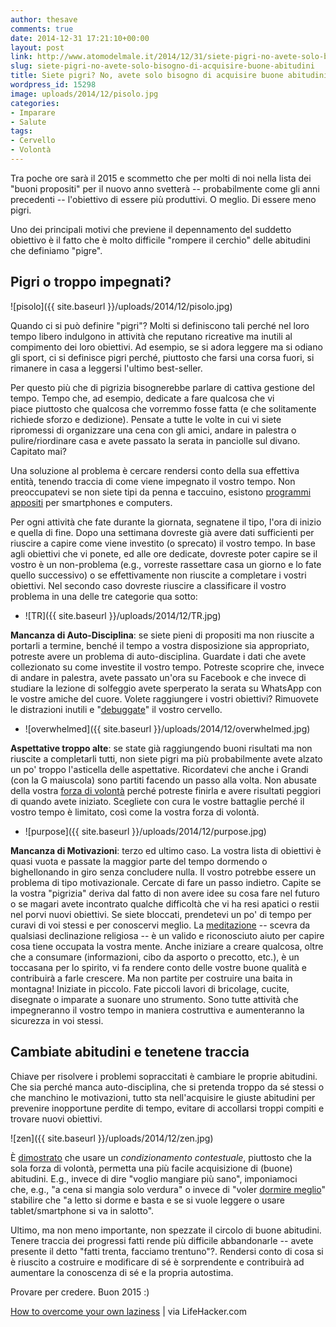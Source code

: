 ```yaml
---
author: thesave
comments: true
date: 2014-12-31 17:21:10+00:00
layout: post
link: http://www.atomodelmale.it/2014/12/31/siete-pigri-no-avete-solo-bisogno-di-acquisire-buone-abitudini/
slug: siete-pigri-no-avete-solo-bisogno-di-acquisire-buone-abitudini
title: Siete pigri? No, avete solo bisogno di acquisire buone abitudini
wordpress_id: 15298
image: uploads/2014/12/pisolo.jpg
categories:
- Imparare
- Salute
tags:
- Cervello
- Volontà
---
```


Tra poche ore sarà il 2015 e scommetto che per molti di noi nella lista dei "buoni propositi" per il nuovo anno svetterà -- probabilmente come gli anni precedenti -- l'obiettivo di essere più produttivi. O meglio. Di essere meno pigri.

Uno dei principali motivi che previene il depennamento del suddetto obiettivo è il fatto che è molto difficile "rompere il cerchio" delle abitudini che definiamo "pigre".

## Pigri o troppo impegnati?

![pisolo]({{ site.baseurl }}/uploads/2014/12/pisolo.jpg)

Quando ci si può definire "pigri"? Molti si definiscono tali perché nel loro tempo libero indulgono in attività che reputano ricreative ma inutili al compimento dei loro obiettivi. Ad esempio, se si adora leggere ma si odiano gli sport, ci si definisce pigri perché, piuttosto che farsi una corsa fuori, si rimanere in casa a leggersi l'ultimo best-seller.

Per questo più che di pigrizia bisognerebbe parlare di cattiva gestione del tempo. Tempo che, ad esempio, dedicate a fare qualcosa che vi piace piuttosto che qualcosa che vorremmo fosse fatta (e che solitamente richiede sforzo e dedizione). Pensate a tutte le volte in cui vi siete ripromessi di organizzare una cena con gli amici, andare in palestra o pulire/riordinare casa e avete passato la serata in panciolle sul divano. Capitato mai?

Una soluzione al problema è cercare rendersi conto della sua effettiva entità, tenendo traccia di come viene impegnato il vostro tempo. Non preoccupatevi se non siete tipi da penna e taccuino, esistono [programmi appositi](http://www.fastcompany.com/3024249/10-time-tracking-apps-that-will-make-you-more-productive-in-2014) per smartphones e computers.

Per ogni attività che fate durante la giornata, segnatene il tipo, l'ora di inizio e quella di fine. Dopo una settimana dovreste già avere dati sufficienti per riuscire a capire come viene investito (o sprecato) il vostro tempo. In base agli obiettivi che vi ponete, ed alle ore dedicate, dovreste poter capire se il vostro è un non-problema (e.g., vorreste rassettare casa un giorno e lo fate quello successivo) o se effettivamente non riuscite a completare i vostri obiettivi. Nel secondo caso dovreste riuscire a classificare il vostro problema in una delle tre categorie qua sotto:

  * ![TR]({{ site.baseurl }}/uploads/2014/12/TR.jpg)

**Mancanza di Auto-Disciplina**: se siete pieni di propositi ma non riuscite a portarli a termine, benché il tempo a vostra disposizione sia appropriato, potreste avere un problema di auto-disciplina. Guardate i dati che avete collezionato su come investite il vostro tempo. Potreste scoprire che, invece di andare in palestra, avete passato un'ora su Facebook e che invece di studiare la lezione di solfeggio avete sperperato la serata su WhatsApp con le vostre amiche del cuore. Volete raggiungere i vostri obiettivi? Rimuovete le distrazioni inutili e "[debuggate](/2014/11/30/volete-acquisire-una-buona-abitudine-ma-non-riuscite-forse-e-il-momento-di-debuggare-il-vostro-cervello/)" il vostro cervello.

  * ![overwhelmed]({{ site.baseurl }}/uploads/2014/12/overwhelmed.jpg)

**Aspettative troppo alte**: se state già raggiungendo buoni risultati ma non riuscite a completarli tutti, non siete pigri ma più probabilmente avete alzato un po' troppo l'asticella delle aspettative. Ricordatevi che anche i Grandi (con la G maiuscola) sono partiti facendo un passo alla volta. Non abusate della vostra [forza di volontà](/2010/12/29/la-top-5-dei-modi-in-cui-il-cervello-ci-boicotta-e-i-metodi-per-evitarlo/) perché potreste finirla e avere risultati peggiori di quando avete iniziato. Scegliete con cura le vostre battaglie perché il vostro tempo è limitato, così come la vostra forza di volontà.

  * ![purpose]({{ site.baseurl }}/uploads/2014/12/purpose.jpg)

**Mancanza di Motivazioni**: terzo ed ultimo caso. La vostra lista di obiettivi è quasi vuota e passate la maggior parte del tempo dormendo o bighellonando in giro senza concludere nulla. Il vostro potrebbe essere un problema di tipo motivazionale. Cercate di fare un passo indietro. Capite se la vostra "pigrizia" deriva dal fatto di non avere idee su cosa fare nel futuro o se magari avete incontrato qualche difficoltà che vi ha resi apatici o restii nel porvi nuovi obiettivi. Se siete bloccati, prendetevi un po' di tempo per curavi di voi stessi e per conoscervi meglio. La [meditazione](https://www.headspace.com/) -- scevra da qualsiasi declinazione religiosa -- è un valido e riconosciuto aiuto per capire cosa tiene occupata la vostra mente. Anche iniziare a creare qualcosa, oltre che a consumare (informazioni, cibo da asporto o precotto, etc.), è un toccasana per lo spirito, vi fa rendere conto delle vostre buone qualità e contribuirà a farle crescere. Ma non partite per costruire una baita in montagna! Iniziate in piccolo. Fate piccoli lavori di bricolage, cucite, disegnate o imparate a suonare uno strumento. Sono tutte attività che impegneranno il vostro tempo in maniera costruttiva e aumenteranno la sicurezza in voi stessi.

## Cambiate abitudini e tenetene traccia

Chiave per risolvere i problemi sopraccitati è cambiare le proprie abitudini. Che sia perché manca auto-disciplina, che si pretenda troppo da sé stessi o che manchino le motivazioni, tutto sta nell'acquisire le giuste abitudini per prevenire inopportune perdite di tempo, evitare di accollarsi troppi compiti e trovare nuovi obiettivi.

![zen]({{ site.baseurl }}/uploads/2014/12/zen.jpg)

È [dimostrato](http://www.ncbi.nlm.nih.gov/pubmed/21749245) che usare un _condizionamento contestuale_, piuttosto che la sola forza di volontà, permetta una più facile acquisizione di (buone) abitudini. E.g., invece di dire "voglio mangiare più sano", imponiamoci che, e.g., "a cena si mangia solo verdura" o invece di "voler [dormire meglio](/2011/07/31/da-pavlov-un-buon-rimedio-contro-linsonnia/)" stabilire che "a letto si dorme e basta e se si vuole leggere o usare tablet/smartphone si va in salotto".

Ultimo, ma non meno importante, non spezzate il circolo di buone abitudini. Tenere traccia dei progressi fatti rende più difficile abbandonarle -- avete presente il detto "fatti trenta, facciamo trentuno"?. Rendersi conto di cosa si è riuscito a costruire e modificare di sé è sorprendente e contribuirà ad aumentare la conoscenza di sé e la propria autostima.

Provare per credere. Buon 2015 :)

[How to overcome your own laziness](http://lifehacker.com/how-to-overcome-your-own-laziness-1676371259) | via LifeHacker.com
